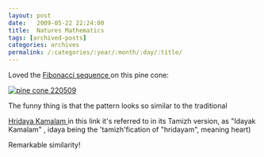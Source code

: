 ```yaml
---
layout: post
date:	2009-05-22 22:24:00
title:  Natures Mathematics
tags: [archived-posts]
categories: archives
permalink: /:categories/:year/:month/:day/:title/
---
```

Loved the <a href="http://en.wikipedia.org/wiki/Fibonacci_number"> Fibonacci sequence </a> on this pine cone:


<a href="http://s562.photobucket.com/albums/ss67/pugaippadam/?action=view&current=IMG_0813.jpg" target="_blank"><img src="http://i562.photobucket.com/albums/ss67/pugaippadam/IMG_0813.jpg" border="0" alt="pine cone 220509"></a>


The funny thing is that the pattern looks so similar to the traditional 

<a href="http://hubpages.com/hub/A_Kolam_Pattern_with_Single_Continuous_Line"> Hridaya Kamalam </a> in this link it's referred to in its Tamizh version, as "Idayak Kamalam" , idaya being the 'tamizh'fication of "hridayam", meaning heart)


Remarkable similarity!
